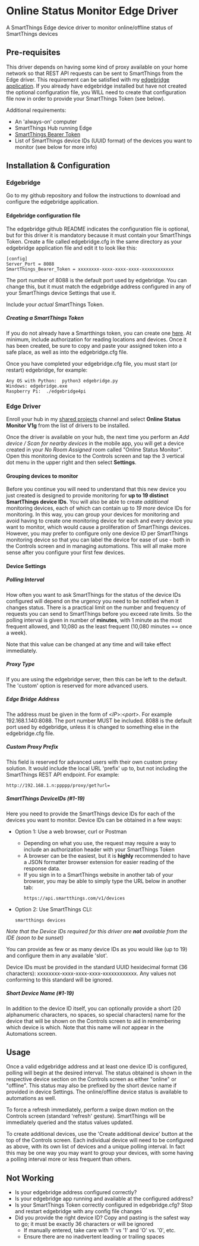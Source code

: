 # Online Status Monitor Edge Driver
A SmartThings Edge device driver to monitor online/offline status of SmartThings devices

## Pre-requisites
This driver depends on having some kind of proxy available on your home network so that REST API requests can be sent to SmartThings from the Edge driver.  This requirement can be satisfied with my [edgebridge application](https://github.com/toddaustin07/edgebridge).  If you already have edgebridge installed but have not created the optional configuration file, you WILL need to create that configuration file now in order to provide your SmartThings Token (see below).

Additional requirements:
* An 'always-on' computer
* SmartThings Hub running Edge
* [SmartThings Bearer Token](https://account.smartthings.com/tokens)
* List of SmartThings device IDs (UUID format) of the devices you want to monitor (see below for more info)

## Installation & Configuration
### Edgebridge
Go to my github repository and follow the instructions to download and configure the edgebridge application.
#### Edgebridge configuration file
The edgebridge github README indicates the configuration file is optional, but for this driver it is mandatory because it must contain your SmartThings Token.  Create a file called edgebridge.cfg in the same directory as your edgebridge application file and edit it to look like this:
```
[config]
Server_Port = 8088
SmartThings_Bearer_Token = xxxxxxxx-xxxx-xxxx-xxxx-xxxxxxxxxxxx
```
The port number of 8088 is the default port used by edgebridge.  You can change this, but it must match the edgebridge address configured in any of your SmartThings device Settings that use it.

Include your *actual* SmartThings Token.  

##### Creating a SmartThings Token
If you do not already have a Smartthings token, you can create one [here](https://account.smartthings.com/tokens).  At minimum, include authorization for reading locations and devices.  Once it has been created, be sure to copy and paste your assigned token into a safe place, as well as into the edgebridge.cfg file.

Once you have completed your edgebridge.cfg file, you must start (or restart) edgebridge, for example:
```
Any OS with Python:  python3 edgebridge.py
Windows: edgebridge.exe
Raspberry Pi:  ./edgebridge4pi
```

### Edge Driver
Enroll your hub in my [shared projects](https://bestow-regional.api.smartthings.com/invite/d429RZv8m9lo) channel and select **Online Status Monitor V1g** from the list of drivers to be installed.

Once the driver is available on your hub, the next time you perform an *Add device / Scan for nearby devices* in the mobile app, you will get a device created in your *No Room Assigned* room called "Online Status Monitor".  Open this monitoring device to the Controls screen and tap the 3 vertical dot menu in the upper right and then select **Settings**.

#### Grouping devices to monitor

Before you continue you will need to understand that this new device you just created is designed to provide monitoring for **up to 19 distinct SmartThings device IDs**.  You will also be able to create *additional* monitoring devices, each of which can contain up to *19 more* device IDs for monitoring.  In this way, you can group your devices for monitoring and avoid having to create one monitoring device for each and every device you want to monitor, which would cause a proliferation of SmartThings devices.  However, you may prefer to configure only one device ID per SmartThings monitoring device so that you can label the device for ease of use - both in the Controls screen and in managing automations.  This will all make more sense after you configure your first few devices.

#### Device Settings

##### Polling Interval
How often you want to ask SmartThings for the status of the device IDs configured will depend on the urgency you need to be notified when it changes status.  There is a practical limit on the number and frequency of requests you can send to SmartThings before you exceed rate limits.  So the polling interval is given in number of **minutes**, with 1 minute as the most frequent allowed, and 10,080 as the least frequent (10,080 minutes == once a week).

Note that this value can be changed at any time and will take effect immediately.

##### Proxy Type
If you are using the edgebridge server, then this can be left to the default.  The 'custom' option is reserved for more advanced users.

##### Edge Bridge Address
The address must be given in the form of \<*IP*>:\<*port*>.  For example 192.168.1.140:8088.  The port number MUST be included.  8088 is the default port used by edgebridge, unless it is changed to something else in the edgebridge.cfg file.

##### Custom Proxy Prefix
This field is reserved for advanced users with their own custom proxy solution.  It would include the local URL 'prefix' up to, but not including the SmartThings REST API endpoint.  For example:
```
http://192.168.1.n:ppppp/proxy/get?url=
```
##### SmartThings DeviceIDs (#1-19)
Here you need to provide the SmartThings device IDs for each of the devices you want to monitor.  Device IDs can be obtained in a few ways:
* Option 1: Use a web browser, curl or Postman
  * Depending on what you use, the request may require a way to include an authorization header with your SmartThings Token
  * A browser can be the easiest, but it is **highly** recommended to have a JSON formatter browser extension for easier reading of the response data.
  * If you sign in to a SmartThings website in another tab of your browser, you may be able to simply type the URL below in another tab:
    ```
    https://api.smartthings.com/v1/devices
    ```
    
* Option 2: Use SmartThings CLI:
  ```
  smartthings devices
  ```
  
*Note that the Device IDs required for this driver are **not** available from the IDE (soon to be sunset)*

You can provide as few or as many device IDs as you would like (up to 19) and configure them in any available 'slot'.

Device IDs must be provided in the standard UUID hexidecimal format (36 characters): xxxxxxxx-xxxx-xxxx-xxxx-xxxxxxxxxxxx.  Any values not conforming to this standard will be ignored.

##### Short Device Name (#1-19)

In addition to the device ID itself, you can optionally provide a short (20 alphanumeric characters, no spaces, so special characters) name for the device that will be shown on the Controls screen to aid in remembering which device is which.  Note that this name will *not* appear in the Automations screen.


## Usage
Once a valid edgebridge address and at least one device ID is configured, polling will begin at the desired interval.  The status obtained is shown in the respective device section on the Controls screen as either "online" or "offline".  This status may also be prefixed by the short device name if provided in device Settings.  The online/offline device status is available to automations as well.

To force a refresh immediately, perform a swipe down motion on the Controls screen (standard 'refresh' gesture).  SmartThings will be immediately queried and the status values updated.

To create additional devices, use the 'Create additional device' button at the top of the Controls screen.  Each individual device will need to be configured as above, with its own list of devices and a unique polling interval.  In fact this may be one way you may want to group your devices, with some having a polling interval more or less frequent than others.


## Not Working
* Is your edgebridge address configured correctly?
* Is your edgebridge app running and available at the configured address?
* Is your SmartThings Token correctly configured in edgebridge.cfg?  Stop and restart edgebridge with any config file changes
* Did you provide the right device ID?  Copy and pasting is the safest way to go; it must be exactly 36 characters or will be ignored
  * If manually entered, take care with 'l' vs '1' and 'O' vs. '0', etc.
  * Ensure there are no inadvertent leading or trailing spaces
